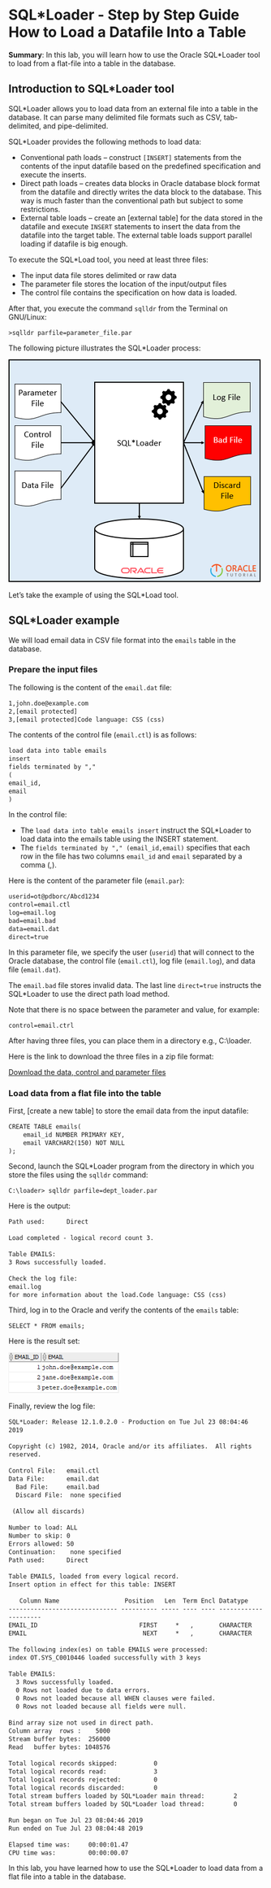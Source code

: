 # SQL*Loader - Step by Step Guide How to Load a Datafile Into a Table
**Summary**: In this lab, you will learn how to use the Oracle SQL\*Loader tool to load from a flat-file into a table in the database.

Introduction to SQL\*Loader tool
--------------------------------

SQL\*Loader allows you to load data from an external file into a table in the database. It can parse many delimited file formats such as CSV, tab-delimited, and pipe-delimited.

SQL\*Loader provides the following methods to load data:

*   Conventional path loads – construct `[INSERT]` statements from the contents of the input datafile based on the predefined specification and execute the inserts.
*   Direct path loads – creates data blocks in Oracle database block format from the datafile and directly writes the data block to the database. This way is much faster than the conventional path but subject to some restrictions.
*   External table loads – create an [external table] for the data stored in the datafile and execute `INSERT` statements to insert the data from the datafile into the target table. The external table loads support parallel loading if datafile is big enough.

To execute the SQL\*Load tool, you need at least three files:

*   The input data file stores delimited or raw data
*   The parameter file stores the location of the input/output files
*   The control file contains the specification on how data is loaded.

After that, you execute the command `sqlldr` from the Terminal on GNU/Linux:

```
>sqlldr parfile=parameter_file.par

```


The following picture illustrates the SQL\*Loader process:

![Oracle SQL*Loader](./images/oracle-sqlloader.png)

Let’s take the example of using the SQL\*Load tool.

SQL\*Loader example
-------------------

We will load email data in CSV file format into the `emails` table in the database.

### Prepare the input files

The following is the content of the `email.dat` file:

```
1,john.doe@example.com
2,[email protected]
3,[email protected]Code language: CSS (css)
```


The contents of the control file (`email.ctl`) is as follows:

```
load data into table emails
insert
fields terminated by ","
(
email_id,
email
)
```


In the control file:

*   The `load data into table emails insert` instruct the SQL\*Loader to load data into the emails table using the INSERT statement.
*   The `fields terminated by "," (email_id,email)` specifies that each row in the file has two columns `email_id` and `email` separated by a comma (,).

Here is the content of the parameter file (`email.par`):

```
userid=ot@pdborc/Abcd1234
control=email.ctl
log=email.log
bad=email.bad
data=email.dat
direct=true
```


In this parameter file, we specify the user (`userid`) that will connect to the Oracle database, the control file (`email.ctl`), log file (`email.log`), and data file (`email.dat`).

The `email.bad` file stores invalid data. The last line `direct=true` instructs the SQL\*Loader to use the direct path load method.

Note that there is no space between the parameter and value, for example:

```
control=email.ctrl
```


After having three files, you can place them in a directory e.g., C:\\loader.

Here is the link to download the three files in a zip file format:

[Download the data, control and parameter files](./images/sqlloader-files.zip)

### Load data from a flat file into the table

First, [create a new table] to store the email data from the input datafile:

```
CREATE TABLE emails(
    email_id NUMBER PRIMARY KEY,
    email VARCHAR2(150) NOT NULL
);

```


Second, launch the SQL\*Loader program from the directory in which you store the files using the `sqlldr` command:

```
C:\loader> sqlldr parfile=dept_loader.par
```


Here is the output:

```
Path used:      Direct

Load completed - logical record count 3.

Table EMAILS:
3 Rows successfully loaded.

Check the log file:
email.log
for more information about the load.Code language: CSS (css)
```


Third, log in to the Oracle and verify the contents of the `emails` table:

```
SELECT * FROM emails;

```


Here is the result set:

![SQL*Loader Example](./images/oracle-sqlloader-output.png)

Finally, review the log file:

```
SQL*Loader: Release 12.1.0.2.0 - Production on Tue Jul 23 08:04:46 2019

Copyright (c) 1982, 2014, Oracle and/or its affiliates.  All rights reserved.

Control File:   email.ctl
Data File:      email.dat
  Bad File:     email.bad
  Discard File:  none specified
 
 (Allow all discards)

Number to load: ALL
Number to skip: 0
Errors allowed: 50
Continuation:    none specified
Path used:      Direct

Table EMAILS, loaded from every logical record.
Insert option in effect for this table: INSERT

   Column Name                  Position   Len  Term Encl Datatype
------------------------------ ---------- ----- ---- ---- ---------------------
EMAIL_ID                            FIRST     *   ,       CHARACTER            
EMAIL                                NEXT     *   ,       CHARACTER            

The following index(es) on table EMAILS were processed:
index OT.SYS_C0010446 loaded successfully with 3 keys

Table EMAILS:
  3 Rows successfully loaded.
  0 Rows not loaded due to data errors.
  0 Rows not loaded because all WHEN clauses were failed.
  0 Rows not loaded because all fields were null.

Bind array size not used in direct path.
Column array  rows :    5000
Stream buffer bytes:  256000
Read   buffer bytes: 1048576

Total logical records skipped:          0
Total logical records read:             3
Total logical records rejected:         0
Total logical records discarded:        0
Total stream buffers loaded by SQL*Loader main thread:        2
Total stream buffers loaded by SQL*Loader load thread:        0

Run began on Tue Jul 23 08:04:46 2019
Run ended on Tue Jul 23 08:04:48 2019

Elapsed time was:     00:00:01.47
CPU time was:         00:00:00.07
```


In this lab, you have learned how to use the SQL\*Loader to load data from a flat file into a table in the database.
